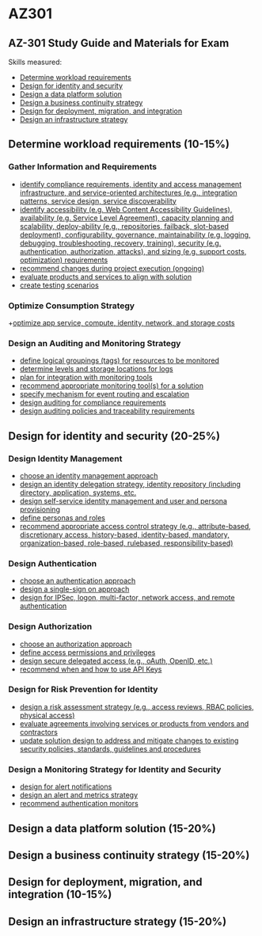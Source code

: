 # AZ301
## AZ-301 Study Guide and Materials for Exam

Skills measured:

+ [Determine workload requirements](#determine-workload-requirements-10-15)
+ [Design for identity and security](#design-for-identity-and-security-20-25)
+ [Design a data platform solution](#design-a-data-platform-solution-15-20)
+ [Design a business continuity strategy](#design-a-business-continuity-strategy-15-20)
+ [Design for deployment, migration, and integration](#design-for-deployment-migration-and-integration-10-15)
+ [Design an infrastructure strategy](#design-an-infrastructure-strategy-15-20)

## Determine workload requirements (10-15%)

### Gather Information and Requirements
+ [identify compliance requirements, identity and access management infrastructure, and
service-oriented architectures (e.g., integration patterns, service design, service
discoverability]()
+ [identify accessibility (e.g. Web Content Accessibility Guidelines), availability (e.g. Service
Level Agreement), capacity planning and scalability, deploy-ability (e.g., repositories,
failback, slot-based deployment), configurability, governance, maintainability (e.g.
logging, debugging, troubleshooting, recovery, training), security (e.g. authentication,
authorization, attacks), and sizing (e.g. support costs, optimization) requirements]()
+ [recommend changes during project execution (ongoing)]()
+ [evaluate products and services to align with solution]()
+ [create testing scenarios]()

### Optimize Consumption Strategy
+[optimize app service, compute, identity, network, and storage costs]()

### Design an Auditing and Monitoring Strategy

+ [define logical groupings (tags) for resources to be monitored]()
+ [determine levels and storage locations for logs]()
+ [plan for integration with monitoring tools]()
+ [recommend appropriate monitoring tool(s) for a solution]()
+ [specify mechanism for event routing and escalation]()
+ [design auditing for compliance requirements]()
+ [design auditing policies and traceability requirements]()

## Design for identity and security (20-25%)

### Design Identity Management
+ [choose an identity management approach]()
+ [design an identity delegation strategy, identity repository (including directory,
application, systems, etc.]()
+ [design self-service identity management and user and persona provisioning]()
+ [define personas and roles]()
+ [recommend appropriate access control strategy (e.g., attribute-based, discretionary
access, history-based, identity-based, mandatory, organization-based, role-based, rulebased, responsibility-based)]()

### Design Authentication
+ [choose an authentication approach]()
+ [design a single-sign on approach]()
+ [design for IPSec, logon, multi-factor, network access, and remote authentication]()

### Design Authorization
+ [choose an authorization approach]()
+ [define access permissions and privileges]()
+ [design secure delegated access (e.g., oAuth, OpenID, etc.)]()
+ [recommend when and how to use API Keys]()

### Design for Risk Prevention for Identity
+ [design a risk assessment strategy (e.g., access reviews, RBAC policies, physical access)]()
+ [evaluate agreements involving services or products from vendors and contractors]()
+ [update solution design to address and mitigate changes to existing security policies,
standards, guidelines and procedures]()

### Design a Monitoring Strategy for Identity and Security
+ [design for alert notifications]()
+ [design an alert and metrics strategy]()
+ [recommend authentication monitors]()

## Design a data platform solution (15-20%)

## Design a business continuity strategy (15-20%)

## Design for deployment, migration, and integration (10-15%)

## Design an infrastructure strategy (15-20%)
